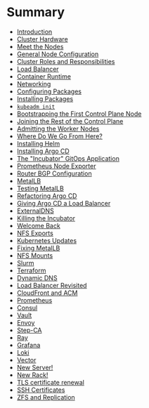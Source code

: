 # Summary

- [Introduction](./001_introduction.md)
- [Cluster Hardware](./002_cluster_hardware.md)
- [Meet the Nodes](./003_meet_the_nodes.md)
- [General Node Configuration](./004_node_configuration.md)
- [Cluster Roles and Responsibilities](./005_cluster_roles.md)
- [Load Balancer](./006_load_balancer.md)
- [Container Runtime](./007_container_runtime.md)
- [Networking](./008_networking.md)
- [Configuring Packages](./009_configuring_packages.md)
- [Installing Packages](./010_installing_packages.md)
- [`kubeadm init`](./011_kubeadm_init.md)
- [Bootstrapping the First Control Plane Node](./012_bootstrapping_1.md)
- [Joining the Rest of the Control Plane](./013_bootstrapping_2.md)
- [Admitting the Worker Nodes](./014_bootstrapping_3.md)
- [Where Do We Go From Here?](./015_where_do_we_go_from_here.md)
- [Installing Helm](./016_installing_helm.md)
- [Installing Argo CD](./017_installing_argocd.md)
- [The "Incubator" GitOps Application](./018_the_incubator_app_of_apps.md)
- [Prometheus Node Exporter](./019_prometheus_node_exporter.md)
- [Router BGP Configuration](./020_router_bgp_configuration.md)
- [MetalLB](./021_metallb.md)
- [Testing MetalLB](./022_testing_metallb.md)
- [Refactoring Argo CD](./023_refactoring_argocd.md)
- [Giving Argo CD a Load Balancer](./024_argocd_load_balancer.md)
- [ExternalDNS](./025_external_dns.md)
- [Killing the Incubator](./026_killing_the_incubator.md)
- [Welcome Back](./027_welcome_back.md)
- [NFS Exports](./028_nfs_exports.md)
- [Kubernetes Updates](./029_kubernetes_updates.md)
- [Fixing MetalLB](./030_fixing_metallb.md)
- [NFS Mounts](./031_nfs_mounts.md)
- [Slurm](./032_slurm.md)
- [Terraform](./033_terraform.md)
- [Dynamic DNS](./034_dynamic_dns.md)
- [Load Balancer Revisited](./035_load_balancer_revisited.md)
- [CloudFront and ACM](./036_cloudfront_and_acm.md)
- [Prometheus](./037_prometheus.md)
- [Consul](./038_consul.md)
- [Vault](./039_vault.md)
- [Envoy](./040_envoy.md)
- [Step-CA](./041_step_ca.md)
- [Ray](./042_ray.md)
- [Grafana](./043_grafana.md)
- [Loki](./044_loki.md)
- [Vector](./045_vector.md)
- [New Server!](./046_new_server.md)
- [New Rack!](./047_new_rack.md)
- [TLS certificate renewal](./048_tls_cert_renewal.md)
- [SSH Certificates](./049_ssh_certificates.md)
- [ZFS and Replication](./050_zfs_replication.md)

<!--
  POTENTIAL TO-DO'S
  =================
  Loki:
    - Configure .kubeconfig so we can retrieve logs from Kubernetes

  Prometheus:
    - Blackbox Exporter
    - Other fun stuff
    - Service Discovery:
      - Docker
      - Consul
      - Kubernetes
      - Nomad
      - Alertmanager

  Set up SSDs
  Slurm apps
  Kubeflow
  MLflow
  DVC
  Consul
  Vault
  Weights & Biases
  Dagster
  MinIO
  PostgREST
  Grafana
  Istio
  Kiali
  OpenTelemetry
  Databases:
    - Tools:
      - OTLP/OTAP:
        - PostgreSQL
        - CockroachDB or YugabyteDB (distributed)
      - Document:
        - MongoDB:
          - Project: store experiment logs or job metadata.
      - Columnar (OLAP):
        - ClickHouse or DuckDB:
          - Ideal for analytics and fast aggregation.
          - Project: time-series dashboard for cluster metrics or experiment results.
      - Key-Value / Cache:
          - Redis: perfect for queues, parameter searches, pub/sub.
          - Etcd (already in K8s) is fun to explore directly, too.
    - Projects:
      - Same data (e.g., experiment logs) → store & query across Postgres, Mongo, ClickHouse. Compare:
        - Query expressiveness
        - Insert speed
        - Aggregation patterns
        - Build a service that translates a GraphQL or REST query into native calls on different DBs.

  Event-Based & Reactive Architectures: Useful for decoupling and analyzing system resilience.
    - Message Buses:
      - NATS: super lightweight, great for microservices.
      - Kafka: heavier but real-world. Try Confluent + KRaft mode (no ZooKeeper).
      - RabbitMQ: good for queue-based workflows.
    - Patterns to Implement:
      - Event Sourcing (append-only log of state)
      - CQRS (split reads/writes with projections)
      - Pub/Sub for async processing
    - Projects:
      - ML pipeline as an event graph: data arrives → model trains → artifact saved → inference updated.
      - Simulate failure in a message-processing chain.
      - Compare Kafka vs. NATS vs. Redis Pub/Sub in terms of latency, durability, fanout.

  Load Balancing:
    - Tools:
      - HAProxy (already have): try round-robin vs. least-connections vs. sticky.
      - Traefik or NGINX: try per-path routing or TLS termination.
      - Envoy + Consul: explore L7 routing and circuit-breaking.
    - Traffic Simulators:
      - Locust: programmable load generator (Python).
      - k6: fast scripting for load tests.
      - Boom or wrk: low-level HTTP pressure.
    - Projects:
      - Compare latency under different balancing algorithms.
      - Simulate partial outages + recovery.
      - Build a dashboard showing real-time traffic distribution across services.

  - Observability as a Design Layer: Deepen your intuition for how systems feel under load or change.
    - Tools:
      - Grafana + Prometheus
      - Loki: for log aggregation
      - Jaeger: for distributed tracing
      - Netdata: high-res system metrics
    - Projects:
      - Visualize cascading latency in service chains.
      - Trace Slurm vs. K8s job timings across stack layers.
      - Build alerts that simulate pager-duty scenarios ("CPU > 80%, node drain triggered").

  - Systems Comparison Framework: Make it all dialectical — pit systems against each other, test their affordances.
    | Area           | System 1    | System 2      | Criteria                           |
    | -------------- | ----------- | ------------- | ---------------------------------- |
    | Job Scheduling | K8s         | Slurm         | Startup latency, resource fairness |
    | Storage        | Ceph        | MinIO         | Throughput, replication behavior   |
    | ML Pipelines   | MLFlow      | ZenML         | UX, integration ease               |
    | Queuing        | Kafka       | NATS          | Message loss, latency under burst  |
    | Databases      | Postgres    | ClickHouse    | Query expressivity vs. speed       |
    | LB Strategy    | Round Robin | Least Latency | Tail latency, connection churn     |

  Projects:
    - A/B experiment simulator
      - Simulate users, route through K8s or Nomad, and track outcomes with MLFlow.
      - Explore reinforcement learning or bandit algorithms.
    - "Evolutionary Cluster"
      - Run neuroevolution or genetic algorithms across Slurm nodes.
      - Evolve tiny programs, neural nets, or even Bash scripts.
    - Distributed Hyperparameter Search
      - Simple K8s jobs that fetch param sets from Redis/Postgres and push results to MLFlow.
      - Run the same jobs under Slurm and compare orchestration overhead.
    - Chaos Testing with Litmus or Chaos Mesh
      - Introduce random node failures or network partitions.
      - Learn how K8s/Slurm/Nomad respond differently to chaos.
    - Homegrown ML Platform
      - Make a super simple "submit your model YAML here" + GitOps + MLFlow setup.

    - System Level Contrasts
      - Same workload → multiple backends.
      - ML training pipeline in DVC → Slurm vs. K8s.
      - Compare ergonomics of Kubernetes vs. Nomad vs. Slurm
      - Tiny web service (Flask, FastAPI) → deploy via Nomad, K8s, and plain systemd.

    - Sample System Design Challenges: These can be scoped small but illustrate huge ideas
      - Design a self-healing service mesh:
        - Node goes down → service migrates → traffic reroutes.
        - Use HAProxy + Consul + health checks.
      - Build an autoscaling worker pool:
        - Job queue fills → Slurm or K8s spawns compute pods → results tracked via Redis.
      - Implement GitOps + Event-Driven Dataflow:
        - DVC pushes trigger ArgoCD updates → new pipeline launches → result saved.
      - Compare consistency models:
        - Build a mini CRDT system in Redis.
        - Model eventual consistency with Redis vs. strict with Postgres.

  - System Design Projects:
    - Designing a URL Shortening Service like TinyURL
    - Designing Pastebin
    - Designing Instagram
    - Designing Dropbox
    - Designing Facebook Messenger
    - Designing Twitter
    - Designing Youtube or Netflix
    - Designing Typeahead Suggestion
    - Designing an API Rate Limiter
    - Designing Twitter Search
    - Designing a Web Crawler
    - Designing Facebook’s Newsfeed
    - Designing Yelp or Nearby Friends
    - Designing Uber backend
    - Designing Ticketmaster


-->